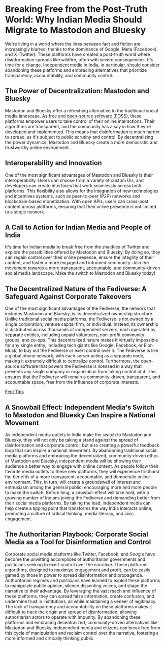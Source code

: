 # Breaking Free from the Post-Truth World: Why Indian Media Should Migrate to Mastodon and Bluesky

We're living in a world where the lines between fact and fiction are increasingly blurred, thanks to the dominance of Google, Meta (Facebook), and X (Twitter). These platforms have created a post-truth world where disinformation spreads like wildfire, often with severe consequences. It's time for a change. Independent media in India, in particular, should consider abandoning these platforms and embracing alternatives that prioritize transparency, accountability, and community control.

## The Power of Decentralization: Mastodon and Bluesky

Mastodon and Bluesky offer a refreshing alternative to the traditional social media landscape. As [free and open-source software (FOSS)](https://iambrainstorming.github.io/chapters/programming/foss_philosophy.html), these platforms empower users to take control of their online interactions. Their algorithms are transparent, and the community has a say in how they're developed and implemented. This means that disinformation is much harder to spread, as it's subject to public scrutiny and control. By decentralizing the power dynamics, Mastodon and Bluesky create a more democratic and trustworthy online environment.

## Interoperability and Innovation

One of the most significant advantages of Mastodon and Bluesky is their interoperability. Users can choose from a variety of custom UIs, and developers can create interfaces that work seamlessly across both platforms. This flexibility also allows for the integration of new technologies and incentives systems, such as peer-to-peer (P2P) networks and blockchain-based monetization. With open APIs, users can cross-post content across platforms, ensuring that their online presence is not limited to a single network.

## A Call to Action for Indian Media and People of India

It's time for Indian media to break free from the shackles of Twitter and explore the possibilities offered by Mastodon and Bluesky. By doing so, they can regain control over their online presence, ensure the integrity of their content, and foster a more engaged and informed community. Join the movement towards a more transparent, accountable, and community-driven social media landscape. Make the switch to Mastodon and Bluesky today!

## The Decentralized Nature of the Fediverse: A Safeguard Against Corporate Takeovers

One of the most significant advantages of the Fediverse, the network that includes Mastodon and Bluesky, is its decentralized ownership structure. Unlike traditional social media platforms, the Fediverse is not owned by a single corporation, venture capital firm, or individual. Instead, its ownership is distributed across thousands of independent servers, each operated by separate entities, including unpaid volunteers, non-profit community groups, and co-ops. This decentralized nature makes it virtually impossible for any single entity, including tech giants like Google, Facebook, or Elon Musk, to buy out the Fediverse or exert control over it. The Fediverse is like a global phone network, with each server acting as a separate node, making it extremely difficult to centralize control. Furthermore, the open-source software that powers the Fediverse is licensed in a way that prevents any single company or organization from taking control of it. This ensures that the Fediverse will remain a community-driven, transparent, and accountable space, free from the influence of corporate interests.

[Fedi Tips](https://fedi.tips/)

## A Snowball Effect: Independent Media's Switch to Mastodon and Bluesky Can Inspire a National Movement

As independent media outlets in India make the switch to Mastodon and Bluesky, they will not only be taking a stand against the spread of disinformation and corporate control, but also creating a powerful feedback loop that can inspire a national movement. By abandoning traditional social media platforms and embracing the decentralized, community-driven ethos of Mastodon and Bluesky, independent media will be showing their audience a better way to engage with online content. As people follow their favorite media outlets to these new platforms, they will experience firsthand the benefits of a more transparent, accountable, and democratic online environment. This, in turn, will create a groundswell of interest and enthusiasm among the general public, encouraging more and more people to make the switch. Before long, a snowball effect will take hold, with a growing number of Indians joining the Fediverse and demanding better from their social media platforms. By taking the lead, independent media can help create a tipping point that transforms the way India interacts online, promoting a culture of critical thinking, media literacy, and civic engagement.


## The Authoritarian Playbook: Corporate Social Media as a Tool for Disinformation and Control

Corporate social media platforms like Twitter, Facebook, and Google have become the unwitting accomplices of authoritarian governments and politicians seeking to exert control over the narrative. These platforms' algorithms, designed to maximize engagement and profit, can be easily gamed by those in power to spread disinformation and propaganda. Authoritarian regimes and politicians have learned to exploit these platforms to manipulate public opinion, silence dissenting voices, and shape the narrative to their advantage. By leveraging the vast reach and influence of these platforms, they can spread false information, create confusion, and undermine trust in institutions, all while maintaining a veneer of legitimacy. The lack of transparency and accountability on these platforms makes it difficult to track the origin and spread of disinformation, allowing authoritarian actors to operate with impunity. By abandoning these platforms and embracing decentralized, community-driven alternatives like Mastodon and Bluesky, independent media and citizens can break free from this cycle of manipulation and reclaim control over the narrative, fostering a more informed and critically thinking public.








